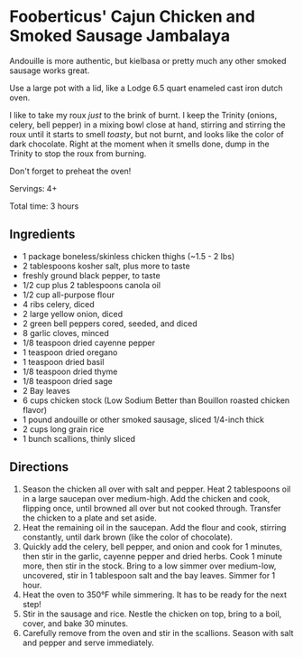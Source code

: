 # Fooberticus' Cajun Chicken and Smoked Sausage Jambalaya

Andouille is more authentic, but kielbasa or pretty much any other smoked sausage works great. 

Use a large pot with a lid, like a Lodge 6.5 quart enameled cast iron dutch oven.

I like to take my roux *just* to the brink of burnt. I keep the Trinity (onions, celery, bell pepper) in a mixing bowl close at hand, stirring and stirring the roux until it starts to smell *toasty*, but not burnt, and looks like the color of dark chocolate. Right at the moment when it smells done, dump in the Trinity to stop the roux from burning.

Don't forget to preheat the oven!

Servings: 4+

Total time: 3 hours

## Ingredients

* 1 package boneless/skinless chicken thighs (~1.5 - 2 lbs)
* 2 tablespoons kosher salt, plus more to taste
* freshly ground black pepper, to taste
* 1/2 cup plus 2 tablespoons canola oil
* 1/2 cup all-purpose flour
* 4 ribs celery, diced
* 2 large yellow onion, diced
* 2 green bell peppers cored, seeded, and diced
* 8 garlic cloves, minced
* 1/8 teaspoon dried cayenne pepper
* 1 teaspoon dried oregano
* 1 teaspoon dried basil
* 1/8 teaspoon dried thyme
* 1/8 teaspoon dried sage
* 2 Bay leaves
* 6 cups chicken stock (Low Sodium Better than Bouillon roasted chicken flavor)
* 1 pound andouille or other smoked sausage, sliced 1/4-inch thick
* 2 cups long grain rice
* 1 bunch scallions, thinly sliced

## Directions

1. Season the chicken all over with salt and pepper. Heat 2 tablespoons oil in a large saucepan over medium-high. Add the chicken and cook, flipping once, until browned all over but not cooked through. Transfer the chicken to a plate and set aside.
2. Heat the remaining oil in the saucepan. Add the flour and cook, stirring constantly, until dark brown (like the color of chocolate).
3. Quickly add the celery, bell pepper, and onion and cook for 1 minutes, then stir in the garlic, cayenne pepper and dried herbs. Cook 1 minute more, then stir in the stock. Bring to a low simmer over medium-low, uncovered, stir in 1 tablespoon salt and the bay leaves. Simmer for 1 hour.
4. Heat the oven to 350°F while simmering. It has to be ready for the next step!
5. Stir in the sausage and rice. Nestle the chicken on top, bring to a boil, cover, and bake 30 minutes.
6. Carefully remove from the oven and stir in the scallions. Season with salt and pepper and serve immediately.
